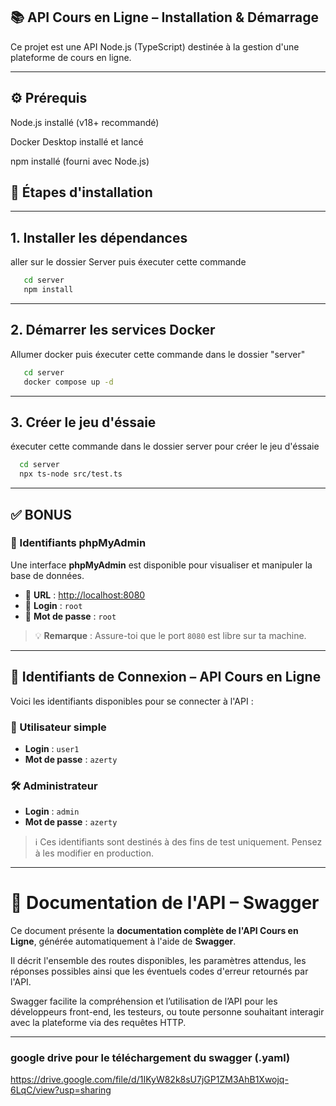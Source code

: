 ## 📚 API Cours en Ligne – Installation & Démarrage
Ce projet est une API Node.js (TypeScript) destinée à la gestion d'une plateforme de cours en ligne.

---
## ⚙️ Prérequis
Node.js installé (v18+ recommandé)

Docker Desktop installé et lancé

npm installé (fourni avec Node.js)

## 🚀 Étapes d'installation

---
## 1. Installer les dépendances
aller sur le dossier Server puis éxecuter cette commande
```bash
   cd server
   npm install
```
---
## 2. Démarrer les services Docker
Allumer docker puis éxecuter cette commande dans le dossier "server"
```bash
   cd server
   docker compose up -d
```
---
## 3. Créer le jeu d'éssaie
éxecuter cette commande dans le dossier server pour créer le jeu d'éssaie
```bash
  cd server
  npx ts-node src/test.ts
```
---
## ✅ BONUS

### 🔐 Identifiants phpMyAdmin

Une interface **phpMyAdmin** est disponible pour visualiser et manipuler la base de données.

- 📍 **URL** : [http://localhost:8080](http://localhost:8080)
- 👤 **Login** : `root`
- 🔑 **Mot de passe** : `root`

> 💡 **Remarque** : Assure-toi que le port `8080` est libre sur ta machine.
---
## 🔐 Identifiants de Connexion – API Cours en Ligne

Voici les identifiants disponibles pour se connecter à l'API :

### 👤 Utilisateur simple
- **Login** : `user1`
- **Mot de passe** : `azerty`

### 🛠️ Administrateur
- **Login** : `admin`
- **Mot de passe** : `azerty`

> ℹ️ Ces identifiants sont destinés à des fins de test uniquement. Pensez à les modifier en production.
---
# 📘 Documentation de l'API – Swagger

Ce document présente la **documentation complète de l'API Cours en Ligne**, générée automatiquement à l'aide de **Swagger**.

Il décrit l'ensemble des routes disponibles, les paramètres attendus, les réponses possibles ainsi que les éventuels codes d'erreur retournés par l'API.

Swagger facilite la compréhension et l’utilisation de l’API pour les développeurs front-end, les testeurs, ou toute personne souhaitant interagir avec la plateforme via des requêtes HTTP.

---
### google drive pour le téléchargement du swagger (.yaml)
https://drive.google.com/file/d/1IKyW82k8sU7jGP1ZM3AhB1Xwojq-6LqC/view?usp=sharing

